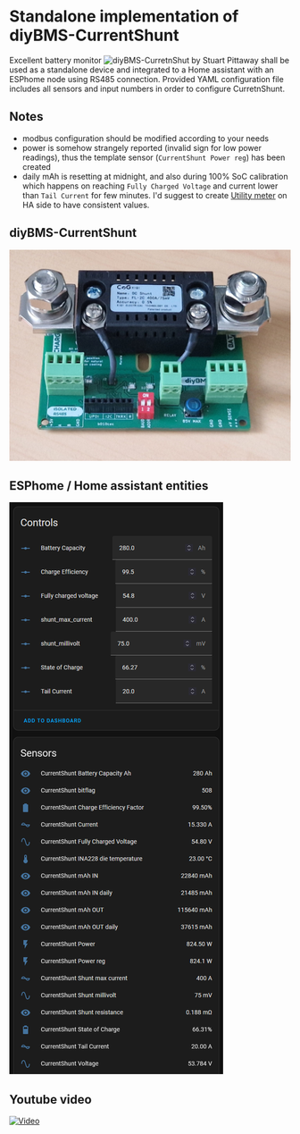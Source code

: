 # Standalone implementation of diyBMS-CurrentShunt

Excellent battery monitor ![diyBMS-CurretnShut by Stuart Pittaway](https://github.com/stuartpittaway/diyBMS-CurrentShunt) shall be used as a standalone device and integrated to a Home assistant with an ESPhome node using RS485 connection. Provided YAML configuration file includes all sensors and input numbers in order to configure CurretnShunt.

## Notes
- modbus configuration should be modified according to your needs
- power is somehow strangely reported (invalid sign for low power readings), thus the template sensor (`CurrentShunt Power reg`) has been created
- daily mAh is resetting at midnight, and also during 100% SoC calibration which happens on reaching `Fully Charged Voltage` and current lower than `Tail Current` for few minutes. I'd suggest to create [Utility meter](https://www.home-assistant.io/integrations/utility_meter/) on HA side to have consistent values.

## diyBMS-CurrentShunt
![HW](https://github.com/taHC81/diyBMS-CurrentShunt-ESPhome/blob/main/currentshunt.jpg?raw=true)

## ESPhome / Home assistant entities
![HW](https://github.com/taHC81/diyBMS-CurrentShunt-ESPhome/blob/main/cs-entities.png?raw=true)

## Youtube video
[![Video](https://img.youtube.com/vi/P4SeWt5aov0/0.jpg)](https://www.youtube.com/watch?v=P4SeWt5aov0)

